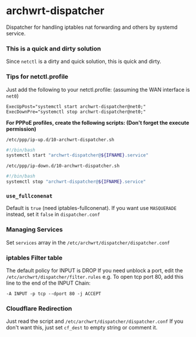 # archwrt-dispatcher
Dispatcher for handling iptables nat forwarding and others by systemd service.

### This is a quick and dirty solution

Since `netctl` is a dirty and quick solution, this is quick and dirty.

### Tips for netctl.profile

Just add the following to your netctl.profile: (assuming the WAN interface is `net0`)

```
ExecUpPost="systemctl start archwrt-dispatcher@net0;"
ExecDownPre="systemctl stop archwrt-dispatcher@net0;"
```
__For PPPoE profiles, create the following scripts: (Don't forget the execute permission)__

`/etc/ppp/ip-up.d/10-archwrt-dispatcher.sh`

``` bash
#!/bin/bash
systemctl start "archwrt-dispatcher@${IFNAME}.service"
```

`/etc/ppp/ip-down.d/10-archwrt-dispatcher.sh`

``` bash
#!/bin/bash
systemctl stop "archwrt-dispatcher@${IFNAME}.service"
```

### `use_fullconenat`
Default is `true` (need iptables-fullconenat). If you want use `MASQUERADE` instead, set it `false` in `dispatcher.conf`

### Managing Services

Set `services` array in the `/etc/archwrt/dispatcher/dispatcher.conf`

### iptables Filter table

The default policy for INPUT is DROP
If you need unblock a port, edit the `/etc/archwrt/dispatcher/filter.rules`
e.g. To open tcp port 80, add this line to the end of the INPUT Chain:

```
-A INPUT -p tcp --dport 80 -j ACCEPT
```

### Cloudflare Redirection

Just read the script and `/etc/archwrt/dispatcher/dispatcher.conf`
If you don't want this, just set `cf_dest` to empty string or comment it.
